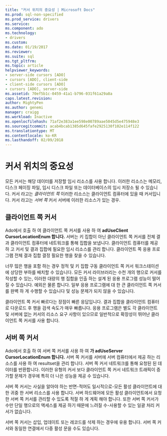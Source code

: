```yaml
---
title: "커서 위치의 중요성 | Microsoft Docs"
ms.prod: sql-non-specified
ms.prod_service: drivers
ms.service: 
ms.component: ado
ms.technology:
- drivers
ms.custom: 
ms.date: 01/19/2017
ms.reviewer: 
ms.suite: sql
ms.tgt_pltfrm: 
ms.topic: article
helpviewer_keywords:
- server-side cursors [ADO]
- cursors [ADO], client-side
- client-side cursors [ADO]
- cursors [ADO], server-side
ms.assetid: 70ef5b1c-0459-41a1-b796-031f61a29a8a
caps.latest.revision: 
author: MightyPen
ms.author: genemi
manager: craigg
ms.workload: Inactive
ms.openlocfilehash: 71af2e383a1ee598e00789aae5045d5e475948e3
ms.sourcegitcommit: acab4bcab1385d645fafe2925130f102e114f122
ms.translationtype: MT
ms.contentlocale: ko-KR
ms.lasthandoff: 02/09/2018
---
```

# <a name="the-significance-of-cursor-location"></a>커서 위치의 중요성
모든 커서는 해당 데이터를 저장할 임시 리소스를 사용 합니다. 이러한 리소스는 메모리, 디스크 페이징 파일, 임시 디스크 파일 또는 데이터베이스의 임시 저장소 될 수 있습니다. 커서 라고는 *클라이언트 쪽* 이러한 리소스는 클라이언트 컴퓨터에 있을 때 커서입니다. 커서 라고는 *서버 쪽* 커서 서버에 이러한 리소스가 있는 경우.  
  
## <a name="client-side-cursors"></a>클라이언트 쪽 커서  
 Ado에서 호출 하 여 클라이언트 쪽 커서를 사용 하 여 **adUseClient CursorLocationEnum 합니다.** 서버는 키 집합이 아닌 클라이언트 쪽 커서를 전체 결과 클라이언트 컴퓨터에 네트워크를 통해 집합을 보냅니다. 클라이언트 컴퓨터를 제공 하 고 커서 및 결과 집합에 필요한 임시 리소스를 관리 합니다. 클라이언트 쪽 응용 프로그램 전체 결과 집합 결정 필요한 행을 찾을 수 있습니다.  
  
 너무 많은 행을 포함 하는 경우 정적 및 키 집합 구동 클라이언트 쪽 커서 워크스테이션에 상당한 부하를 배치할 수 있습니다. 모든 커서 라이브러리는 수천 개의 행으로 커서를 작성할 수 있는, 이러한 대량의 행 집합을 인출 하는 설계 된 응용 프로그램 성능이 떨어질 수 있습니다. 예외은 물론 합니다. 일부 응용 프로그램에 대 한 큰 클라이언트 쪽 커서를 완벽 하 게 수행할 수 있습니다 및 성능 문제가 되지 않을 수 있습니다.  
  
 클라이언트 쪽 커서 빠르다는 장점이 빠른 응답입니다. 결과 집합을 클라이언트 컴퓨터로 다운로드 후 행을 검색 속도가 매우 빠릅니다. 응용 프로그램은 별도 각 클라이언트 및 서버에 없는 커서의 리소스 요구 사항이 있으므로 일반적으로 확장성이 뛰어난 클라이언트 쪽 커서를 사용 합니다.  
  
## <a name="server-side-cursors"></a>서버 쪽 커서  
 Ado에서 호출 하 여 서버 쪽 커서를 사용 하 여 **가 adUseServer CursorLocationEnum 합니다.** 서버 쪽 커서를 서버에 서버 컴퓨터에서 제공 하는 리소스를 사용 하 여 resultset을 관리 합니다. 서버 쪽 커서 네트워크를 통해 요청된 된 데이터를 반환합니다. 이러한 유형의 커서 보다 클라이언트 쪽 커서 네트워크 트래픽이 증가할 문제가 경우에 특히 더 나은 성능을 제공 수 있습니다.  
  
 서버 쪽 커서는 사실을 알아야 하는 반면-적어도 일시적으로-모든 활성 클라이언트에 대 한 귀중 한 서버 리소스를 사용 합니다. 서버 하드웨어에 모든 활성 클라이언트에서 요청한 서버 쪽 커서를 관리할 수 있도록 적절 하 게 계획 해야 합니다. 또한 서버 쪽 커서가 수만 단일 행으로의 액세스를 제공 하기 때문에 느려질 수-사용할 수 있는 일괄 처리 커서가 없습니다.  
  
 서버 쪽 커서는 삽입, 업데이트 또는 레코드를 삭제 하는 경우에 유용 합니다. 서버 쪽 커서와 동일한 연결에서 다중 활성 문을 수도 있습니다.
